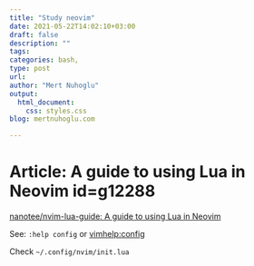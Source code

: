 ```yaml
---
title: "Study neovim"
date: 2021-05-22T14:02:10+03:00 
draft: false
description: ""
tags:
categories: bash, 
type: post
url:
author: "Mert Nuhoglu"
output:
  html_document:
    css: styles.css
blog: mertnuhoglu.com

---
```


# Article: A guide to using Lua in Neovim id=g12288

[nanotee/nvim-lua-guide: A guide to using Lua in Neovim](https://github.com/nanotee/nvim-lua-guide)

See: `:help config` or <vimhelp:config>

Check `~/.config/nvim/init.lua`


